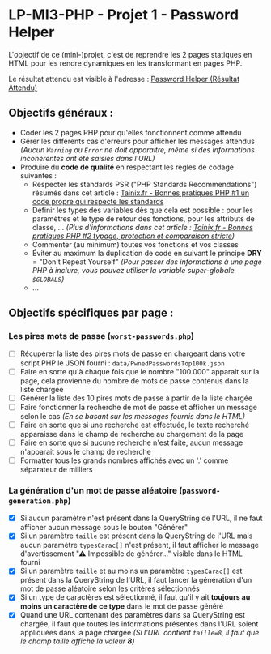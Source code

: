 # LP-MI3-PHP - Projet 1 - Password Helper

L'objectif de ce (mini-)projet, c'est de reprendre les 2 pages statiques en HTML pour les rendre dynamiques en les transformant en pages PHP.

Le résultat attendu est visible à l'adresse : [Password Helper (Résultat Attendu)](http://carl-vincent.fr/LP-MI3-PHP/password-helper-RESULTAT-ATTENDU/worst-passwords.php)

## Objectifs généraux :

-   Coder les 2 pages PHP pour qu'elles fonctionnent comme attendu
-   Gérer les différents cas d'erreurs pour afficher les messages attendus _(Aucun `Warning` ou `Error` ne doit apparaitre, même si des informations incohérentes ont été saisies dans l'URL)_
-   Produire du **code de qualité** en respectant les règles de codage suivantes :
    -   Respecter les standards PSR ("PHP Standards Recommendations") résumés dans cet article : [Tainix.fr - Bonnes pratiques PHP #1 un code propre qui respecte les standards](https://tainix.fr/article-technique/Bonnes-pratiques-PHP-1-un-code-propre-qui-respecte-les-standards)
    -   Définir les types des variables dès que cela est possible : pour les paramètres et le type de retour des fonctions, pour les attributs de classe, ... _(Plus d'informations dans cet article : [Tainix.fr - Bonnes pratiques PHP #2 typage, protection et comparaison stricte](https://tainix.fr/article-technique/Bonnes-pratiques-PHP-2-typage-protection-et-comparaison-stricte))_
    -   Commenter (au minimum) toutes vos fonctions et vos classes
    -   Éviter au maximum la duplication de code en suivant le principe **DRY** = "Don't Repeat Yourself" _(Pour passer des informations à une page PHP à inclure, vous pouvez utiliser la variable super-globale `$GLOBALS`)_
    -   ...

## Objectifs spécifiques par page :

### Les pires mots de passe (`worst-passwords.php`)

-   [ ] Récupérer la liste des pires mots de passe en chargeant dans votre script PHP le JSON fourni : `data/PwnedPasswordsTop100k.json`
-   [ ] Faire en sorte qu'à chaque fois que le nombre "100.000" apparait sur la page, cela provienne du nombre de mots de passe contenus dans la liste chargée
-   [ ] Générer la liste des 10 pires mots de passe à partir de la liste chargée
-   [ ] Faire fonctionner la recherche de mot de passe et afficher un message selon le cas _(En se basant sur les messages fournis dans le HTML)_
-   [ ] Faire en sorte que si une recherche est effectuée, le texte recherché apparaisse dans le champ de recherche au chargement de la page
-   [ ] Faire en sorte que si aucune recherche n'est faite, aucun message n'apparait sous le champ de recherche
-   [ ] Formatter tous les grands nombres affichés avec un '.' comme séparateur de milliers

### La génération d'un mot de passe aléatoire (`password-generation.php`)
- [x] Si aucun paramètre n'est présent dans la QueryString de l'URL, il ne faut afficher aucun message sous le bouton "Générer"
- [x] Si un paramètre `taille` est présent dans la QueryString de l'URL mais aucun paramètre `typesCarac[]` n'est présent, il faut afficher le message d'avertissement "⚠ Impossible de générer..." visible dans le HTML fourni
- [x] Si un paramètre `taille` et au moins un paramètre `typesCarac[]` est présent dans la QueryString de l'URL, il faut lancer la génération d'un mot de passe aléatoire selon les critères sélectionnés
- [x] Si un type de caractères est sélectionné, il faut qu'il y ait **toujours au moins un caractère de ce type** dans le mot de passe généré
- [x] Quand une URL contenant des paramètres dans sa QueryString est chargée, il faut que toutes les informations présentes dans l'URL soient appliquées dans la page chargée *(Si l'URL contient `taille=8`, il faut que le champ taille affiche la valeur **8**)*
